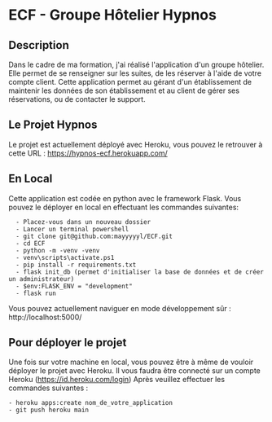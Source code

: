 # ECF - Groupe Hôtelier Hypnos

## Description
Dans le cadre de ma formation, j'ai réalisé l'application d'un groupe hôtelier. Elle permet de se renseigner sur les suites, de les réserver à l'aide de votre compte client. Cette application permet au gérant d'un établissement de maintenir les données de son établissement et au client de gérer ses réservations, ou de contacter le support.

## Le Projet Hypnos
Le projet est actuellement déployé avec Heroku, vous pouvez le retrouver à cette URL : https://hypnos-ecf.herokuapp.com/ 

## En Local
Cette application est codée en python avec le framework Flask. Vous pouvez le déployer en local en effectuant les commandes suivantes:

```
  - Placez-vous dans un nouveau dossier
  - Lancer un terminal powershell
  - git clone git@github.com:mayyyyyl/ECF.git
  - cd ECF
  - python -m -venv -venv
  - venv\scripts\activate.ps1
  - pip install -r requirements.txt
  - flask init_db (permet d'initialiser la base de données et de créer un administrateur)
  - $env:FLASK_ENV = "development"
  - flask run
 ```
Vous pouvez actuellement naviguer en mode développement sûr : http://localhost:5000/

## Pour déployer le projet
Une fois sur votre machine en local, vous pouvez être à même de vouloir déployer le projet avec Heroku.
Il vous faudra être connecté sur un compte Heroku (https://id.heroku.com/login)
Après veuillez effectuer les commandes suivantes :
```
- heroku apps:create nom_de_votre_application
- git push heroku main
```
